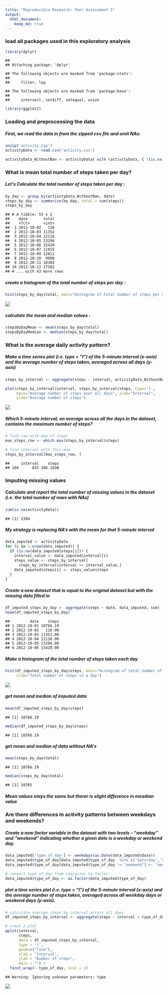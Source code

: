 ```yaml
---
title: "Reproducible Research: Peer Assessment 1"
output: 
  html_document:
    keep_md: true
---
```



### **load all packages used in this exploratory analysis**


```r
library(dplyr)
```

```
## 
## Attaching package: 'dplyr'
```

```
## The following objects are masked from 'package:stats':
## 
##     filter, lag
```

```
## The following objects are masked from 'package:base':
## 
##     intersect, setdiff, setequal, union
```

```r
library(ggplot2)
```

### **Loading and preprocessing the data**

##### First, we read the data in from the zipped csv file and omit NAs:


```r
unzip('activity.zip')
activityData <- read.csv('activity.csv')

activityData_WithoutNan <- activityData[ with (activityData, { !(is.na(steps)) } ), ]
```

### **What is mean total number of steps taken per day?**

##### Let's Calculate the total number of steps taken per day :


```r
by_day <- group_by(activityData_WithoutNan, date)
steps_by_day <- summarise(by_day, total = sum(steps))
steps_by_day
```

```
## # A tibble: 53 x 2
##    date       total
##    <fct>      <int>
##  1 2012-10-02   126
##  2 2012-10-03 11352
##  3 2012-10-04 12116
##  4 2012-10-05 13294
##  5 2012-10-06 15420
##  6 2012-10-07 11015
##  7 2012-10-09 12811
##  8 2012-10-10  9900
##  9 2012-10-11 10304
## 10 2012-10-12 17382
## # ... with 43 more rows
```

##### create a histogram of the total number of steps per day : 


```r
hist(steps_by_day$total, main="Histogram of total number of steps per day", xlab="Total number of steps in a day")
```

![](PA1_template_files/figure-html/unnamed-chunk-4-1.png)<!-- -->

##### calculate the mean and median values : 


```r
stepsByDayMean <- mean(steps_by_day$total)
stepsByDayMedian <- median(steps_by_day$total)
```

### **What is the average daily activity pattern?**

##### Make a time series plot (i.e. type = “l”) of the 5-minute interval (x-axis) and the average number of steps taken, averaged across all days (y-axis)


```r
steps_by_interval <- aggregate(steps ~ interval, activityData_WithoutNan, mean)

plot(steps_by_interval$interval, steps_by_interval$steps, type='l', 
     main="Average number of steps over all days", xlab="Interval", 
     ylab="Average number of steps")
```

![](PA1_template_files/figure-html/unnamed-chunk-6-1.png)<!-- -->

##### Which 5-minute interval, on average across all the days in the dataset, contains the maximum number of steps?


```r
# find row with max of steps
max_steps_row <- which.max(steps_by_interval$steps)

# find interval with this max
steps_by_interval[max_steps_row, ]
```

```
##     interval    steps
## 104      835 206.1698
```

### **Imputing missing values**

##### Calculate and report the total number of missing values in the dataset (i.e. the total number of rows with NAs)


```r
sum(is.na(activityData))
```

```
## [1] 2304
```
 
##### My strategy is replacing NA’s with the mean for that 5-minute interval


```r
data_imputed <- activityData
for (i in 1:nrow(data_imputed)) {
  if (is.na(data_imputed$steps[i])) {
    interval_value <- data_imputed$interval[i]
    steps_value <- steps_by_interval[
      steps_by_interval$interval == interval_value,]
    data_imputed$steps[i] <- steps_value$steps
  }
}
```

##### Create a new dataset that is equal to the original dataset but with the missing data filled in


```r
df_imputed_steps_by_day <- aggregate(steps ~ date, data_imputed, sum)
head(df_imputed_steps_by_day)
```

```
##         date    steps
## 1 2012-10-01 10766.19
## 2 2012-10-02   126.00
## 3 2012-10-03 11352.00
## 4 2012-10-04 12116.00
## 5 2012-10-05 13294.00
## 6 2012-10-06 15420.00
```

##### Make a histogram of the total number of steps taken each day


```r
hist(df_imputed_steps_by_day$steps, main="Histogram of total number of steps per day (imputed)", 
     xlab="Total number of steps in a day")
```

![](PA1_template_files/figure-html/unnamed-chunk-11-1.png)<!-- -->

##### get mean and median of imputed data

```r
mean(df_imputed_steps_by_day$steps)
```

```
## [1] 10766.19
```


```r
median(df_imputed_steps_by_day$steps)
```

```
## [1] 10766.19
```

##### get mean and median of data without NA's

```r
mean(steps_by_day$total)
```

```
## [1] 10766.19
```


```r
median(steps_by_day$total)
```

```
## [1] 10765
```

##### **Mean values stays the same but therer is slight difference in meadian value**

### **Are there differences in activity patterns between weekdays and weekends?**

##### Create a new factor variable in the dataset with two levels – “weekday” and “weekend” indicating whether a given date is a weekday or weekend day.


```r
data_imputed['type_of_day'] <- weekdays(as.Date(data_imputed$date))
data_imputed$type_of_day[data_imputed$type_of_day  %in% c('Saturday','Sunday') ] <- "weekend"
data_imputed$type_of_day[data_imputed$type_of_day != "weekend"] <- "weekday"

# convert type_of_day from character to factor
data_imputed$type_of_day <- as.factor(data_imputed$type_of_day)
```

##### plot a time series plot (i.e. type = “l”) of the 5-minute interval (x-axis) and the average number of steps taken, averaged across all weekday days or weekend days (y-axis).


```r
# calculate average steps by interval across all days
df_imputed_steps_by_interval <- aggregate(steps ~ interval + type_of_day, data_imputed, mean)

# creat a plot
qplot(interval, 
      steps, 
      data = df_imputed_steps_by_interval, 
      type = 'l', 
      geom=c("line"),
      xlab = "Interval", 
      ylab = "Number of steps", 
      main = "") +
  facet_wrap(~ type_of_day, ncol = 1)
```

```
## Warning: Ignoring unknown parameters: type
```

![](PA1_template_files/figure-html/unnamed-chunk-17-1.png)<!-- -->
